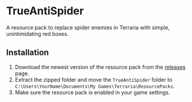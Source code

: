 # TrueAntiSpider
A resource pack to replace spider enemies in Terraria with simple, unintimidating red boxes.
## Installation
1. Download the newest version of the resource pack from the [releases](https://github.com/qxxst/TrueAntiSpider/releases) page.
2. Extract the zipped folder and move the `TrueAntiSpider` folder to `C:\Users\YourName\Documents\My Games\Terraria\ResourcePacks`.
3. Make sure the resource pack is enabled in your game settings.

